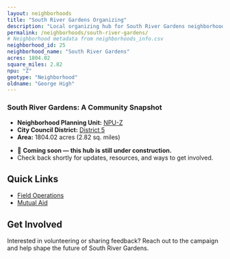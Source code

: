 ```yaml
---
layout: neighborhoods
title: "South River Gardens Organizing"
description: "Local organizing hub for South River Gardens neighborhood. Connect with field operations, mutual aid, and community organizing efforts."
permalink: /neighborhoods/south-river-gardens/
# Neighborhood metadata from neighborhoods_info.csv
neighborhood_id: 25
neighborhood_name: "South River Gardens"
acres: 1804.02
square_miles: 2.82
npu: "Z"
geotype: "Neighborhood"
oldname: "George High"
---
```


### **South River Gardens: A Community Snapshot**

  * **Neighborhood Planning Unit:** [NPU-Z](https://www.atlantaga.gov/government/departments/city-planning/neighborhood-planning-units/neighborhood-and-npu-contacts)
  * **City Council District:** [District 5](https://citycouncil.atlantaga.gov/council-members/antonio-lewis)
  * **Area:** 1804.02 acres (2.82 sq. miles)

- 🚧 **Coming soon — this hub is still under construction.**
- Check back shortly for updates, resources, and ways to get involved.

## Quick Links

- [Field Operations](./field-ops/)
- [Mutual Aid](./mutual-aid/)

## Get Involved

Interested in volunteering or sharing feedback? Reach out to the campaign and help shape the future of South River Gardens.
